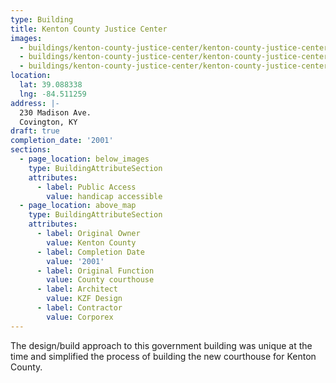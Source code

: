 ```yaml
---
type: Building
title: Kenton County Justice Center
images:
  - buildings/kenton-county-justice-center/kenton-county-justice-center-0_n5hkhg
  - buildings/kenton-county-justice-center/kenton-county-justice-center-1_arklsn
  - buildings/kenton-county-justice-center/kenton-county-justice-center-2_lwagox
location:
  lat: 39.088338
  lng: -84.511259
address: |-
  230 Madison Ave.
  Covington, KY
draft: true
completion_date: '2001'
sections:
  - page_location: below_images
    type: BuildingAttributeSection
    attributes:
      - label: Public Access
        value: handicap accessible
  - page_location: above_map
    type: BuildingAttributeSection
    attributes:
      - label: Original Owner
        value: Kenton County
      - label: Completion Date
        value: '2001'
      - label: Original Function
        value: County courthouse
      - label: Architect
        value: KZF Design
      - label: Contractor
        value: Corporex
---
```


The design/build approach to this government building was unique at the time and simplified the process of building the new courthouse for Kenton County.
